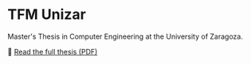 # TFM Unizar

Master's Thesis in Computer Engineering at the University of Zaragoza.

📄 [Read the full thesis (PDF)](./TAZ-TFM-2023-1571.pdf)
